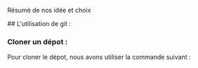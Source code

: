 Résumé de nos idée et choix

## L'utilisation de git :

### Cloner un dépot :

Pour cloner le dépot, nous avons utiliser la commande suivant :

